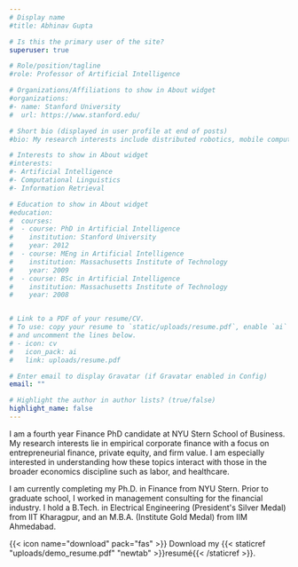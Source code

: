 ```yaml
---
# Display name
#title: Abhinav Gupta

# Is this the primary user of the site?
superuser: true

# Role/position/tagline
#role: Professor of Artificial Intelligence

# Organizations/Affiliations to show in About widget
#organizations:
#- name: Stanford University
#  url: https://www.stanford.edu/

# Short bio (displayed in user profile at end of posts)
#bio: My research interests include distributed robotics, mobile computing #and programmable matter.

# Interests to show in About widget
#interests:
#- Artificial Intelligence
#- Computational Linguistics
#- Information Retrieval

# Education to show in About widget
#education:
#  courses:
#  - course: PhD in Artificial Intelligence
#    institution: Stanford University
#    year: 2012
#  - course: MEng in Artificial Intelligence
#    institution: Massachusetts Institute of Technology
#    year: 2009
#  - course: BSc in Artificial Intelligence
#    institution: Massachusetts Institute of Technology
#    year: 2008


# Link to a PDF of your resume/CV.
# To use: copy your resume to `static/uploads/resume.pdf`, enable `ai` icons in `params.toml`, 
# and uncomment the lines below.
# - icon: cv
#   icon_pack: ai
#   link: uploads/resume.pdf

# Enter email to display Gravatar (if Gravatar enabled in Config)
email: ""

# Highlight the author in author lists? (true/false)
highlight_name: false
---
```


I am a fourth year Finance PhD candidate at NYU Stern School of Business. My research interests lie in empirical corporate finance with a focus on entrepreneurial finance, private equity, and firm value. I am especially interested in understanding how these topics interact with those in the broader economics discipline such as labor, and healthcare.

I am currently completing my Ph.D. in Finance from NYU Stern. Prior to graduate school, I worked in management consulting for the financial industry. I hold a B.Tech. in Electrical Engineering (President's Silver Medal) from IIT Kharagpur, and an M.B.A. (Institute Gold Medal) from IIM Ahmedabad. 

{{< icon name="download" pack="fas" >}} Download my {{< staticref "uploads/demo_resume.pdf" "newtab" >}}resumé{{< /staticref >}}.
